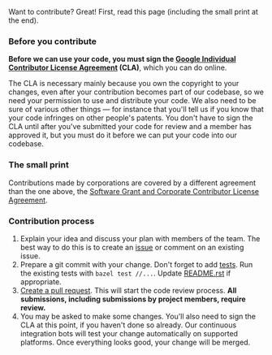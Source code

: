 Want to contribute? Great! First, read this page (including the small print at
the end).

### Before you contribute
**Before we can use your code, you must sign the
[Google Individual Contributor License Agreement](https://developers.google.com/open-source/cla/individual?csw=1)
(CLA)**, which you can do online.

The CLA is necessary mainly because you own the copyright to your changes,
even after your contribution becomes part of our codebase, so we need your
permission to use and distribute your code. We also need to be sure of
various other things — for instance that you'll tell us if you know that
your code infringes on other people's patents. You don't have to sign
the CLA until after you've submitted your code for review and a member has
approved it, but you must do it before we can put your code into our codebase.

### The small print
Contributions made by corporations are covered by a different agreement than
the one above, the
[Software Grant and Corporate Contributor License Agreement](https://cla.developers.google.com/about/google-corporate).

### Contribution process

1. Explain your idea and discuss your plan with members of the team. The best
   way to do this is to create
   an [issue](https://github.com/bazelbuild/bazel-gazelle/issues) or comment on an
   existing issue.
1. Prepare a git commit with your change. Don't forget to
   add [tests](https://github.com/bazelbuild/bazel-gazelle/tree/master/tests). 
   Run the existing tests with `bazel test //...`. Update
   [README.rst](https://github.com/bazelbuild/bazel-gazelle/blob/master/README.rst)
   if appropriate.
1. [Create a pull request](https://help.github.com/articles/creating-a-pull-request/).
   This will start the code review process. **All submissions, including
   submissions by project members, require review.**
1. You may be asked to make some changes. You'll also need to sign the CLA at
   this point, if you haven't done so already. Our continuous integration bots
   will test your change automatically on supported platforms. Once everything
   looks good, your change will be merged.
